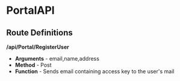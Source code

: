 # PortalAPI

## Route Definitions

**/api/Portal/RegisterUser**

- **Arguments** \- email,name,address
- **Method** \- Post
- **Function** \- Sends email containing access key to the user's mail